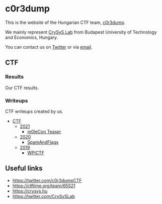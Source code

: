 # c0r3dump 

This is the website of the Hungarian CTF team, [c0r3dump](https://twitter.com/c0r3dumpCTF).

We mainly represent [CrySyS Lab](https://crysys.hu) from Budapest University of Technology and Economics, Hungary.

You can contact us on [Twitter](https://twitter.com/c0r3dumpCTF) or via [email](mailto:c0r3dump@crysys.hu).

## CTF

### Results

Our CTF results.

### Writeups

CTF writeups created by us.

- [CTF](https://c0r3dump.github.io/CTF)
    + [2021](https://c0r3dump.github.io/CTF/2021)
        * [m0leCon Teaser](https://c0r3dump.github.io/CTF/2021/m0leConTeaser)
    + [2020](https://c0r3dump.github.io/CTF/2020)
        * [SpamAndFlags](https://c0r3dump.github.io/CTF/2020/SpamAndFlags)
    + [2019](https://c0r3dump.github.io/CTF/2019)
        * [WPICTF](https://c0r3dump.github.io/CTF/2019/WPICTF)

## Useful links

- <https://twitter.com/c0r3dumpCTF>
- <https://ctftime.org/team/65521>
- <https://crysys.hu>
- <https://twitter.com/CrySySLab>
